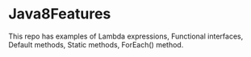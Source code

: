 # Java8Features
This repo has examples of Lambda expressions, Functional interfaces,  Default methods, Static methods, ForEach() method.
